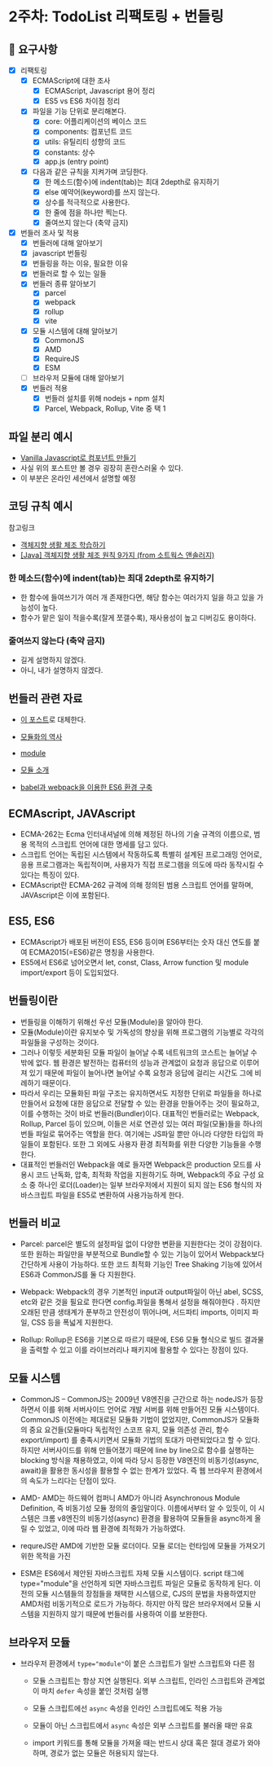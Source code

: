 # 2주차: TodoList 리팩토링 + 번들링

## 📣 요구사항

- [x] 리팩토링
  - [x] ECMAScript에 대한 조사
    - [x] ECMAScript, Javascript 용어 정리
    - [x] ES5 vs ES6 차이점 정리
  - [X] 파일을 기능 단위로 분리해본다.
    - [X] core: 어플리케이션의 베이스 코드
    - [X] components: 컴포넌트 코드
    - [x] utils: 유틸리티 성향의 코드
    - [X] constants: 상수
    - [x] app.js (entry point)
  - [x] 다음과 같은 규칙을 지켜가며 코딩한다.
    - [x] 한 메소드(함수)에 indent(tab)는 최대 2depth로 유지하기
    - [x] else 예약어(keyword)를 쓰지 않는다.
    - [x] 상수를 적극적으로 사용한다.
    - [x] 한 줄에 점을 하나만 찍는다.
    - [x] 줄여쓰지 않는다 (축약 금지)
- [x] 번들러 조사 및 적용
  - [x] 번들러에 대해 알아보기
  - [x] javascript 번들링
  - [x] 번들링을 하는 이유, 필요한 이유
  - [x] 번들러로 할 수 있는 일들
  - [x] 번들러 종류 알아보기
    - [x] parcel
    - [x] webpack
    - [x] rollup
    - [x] vite
  - [x] 모듈 시스템에 대해 알아보기
    - [x] CommonJS
    - [x] AMD
    - [x] RequireJS
    - [x] ESM
  - [ ] 브라우저 모듈에 대해 알아보기
  - [x] 번들러 적용
    - [x] 번들러 설치를 위해 nodejs + npm 설치
    - [x] Parcel, Webpack, Rollup, Vite 중 택 1

## 파일 분리 예시


- [Vanilla Javascript로 컴포넌트 만들기](https://junilhwang.github.io/TIL/Javascript/Design/Vanilla-JS-Component/)
- 사실 위의 포스트만 볼 경우 굉장히 혼란스러울 수 있다.
- 이 부분은 온라인 세션에서 설명할 예정

## 코딩 규칙 예시

참고링크
- [객체지향 생활 체조 학습하기](https://7942yongdae.tistory.com/8)
- [[Java] 객체지향 생활 체조 원칙 9가지 (from 소트웍스 앤솔러지)](https://jamie95.tistory.com/99)

### 한 메소드(함수)에 indent(tab)는 최대 2depth로 유지하기

- 한 함수에 들여쓰기가 여러 개 존재한다면, 해당 함수는 여러가지 일을 하고 있을 가능성이 높다.
- 함수가 맡은 일이 적을수록(잘게 쪼갤수록), 재사용성이 높고 디버깅도 용이하다.



### 줄여쓰지 않는다 (축약 금지)

- 길게 설명하지 않겠다.
- 아니, 내가 설명하지 않겠다.

## 번들러 관련 자료

- [이 포스트](https://velog.io/@mowinckel/%EB%88%84%EA%B0%80-%EC%9D%B4%EB%A6%84%EC%9D%84-%ED%95%A8%EB%B6%80%EB%A1%9C-%EC%A7%93%EB%8A%94%EA%B0%80)로 대체한다. 

- [모듈화의 역사](https://medium.com/@chullino/%EC%9B%B9%ED%8C%A9-3-4-js%EB%AA%A8%EB%93%88%ED%99%94-%EC%97%AD%EC%82%AC-%EB%8F%8C%EC%95%84%EB%B3%B4%EA%B8%B0-1-9df997f82002)
- [module](https://gitlab.com/siots-study/topics/-/wikis/module)
- [모듈 소개](https://ko.javascript.info/modules-intro)
- [babel과 webpack을 이용한 ES6 환경 구축](https://poiemaweb.com/es6-babel-webpack-1)


## ECMAscript, JAVAscript

- ECMA-262는 Ecma 인터내셔널에 의해 제정된 하나의 기술 규격의 이름으로, 범용 목적의 스크립트 언어에 대한 명세를 담고 있다.
- 스크립트 언어는 독립된 시스템에서 작동하도록 특별히 설계된 프로그래밍 언어로, 응용 프로그램과는 독립적이며, 사용자가 직접 프로그램을 의도에 따라 동작시킬 수 있다는 특징이 있다.
- ECMAscript란 ECMA-262 규격에 의해 정의된 범용 스크립트 언어를 말하며, JAVAscript은 이에 포함된다.

## ES5, ES6

- ECMAscript가 배포된 버전이 ES5, ES6 등이며 ES6부터는 숫자 대신 연도를 붙여 ECMA2015(=ES6)같은 명칭을 사용한다.
- ES5에서 ES6로 넘어오면서 let, const, Class, Arrow function 및 module import/export 등이 도입되었다.

## 번들링이란

- 번들링을 이해하기 위해선 우선 모듈(Module)을 알아야 한다.
- 모듈(Module)이란 유지보수 및 가독성의 향상을 위해 프로그램의 기능별로 각각의 파일들을 구성하는 것이다.
- 그러나 이렇듯 세분화된 모듈 파일이 늘어날 수록 네트워크의 코스트는 늘어날 수 밖에 없다. 웹 환경은 발전하는 컴퓨터의 성능과 관계없이 요청과 응답으로 이루어져 있기 때문에 파일이 늘어나면 늘어날 수록 요청과 응답에 걸리는 시간도 그에 비례하기 때문이다.
- 따라서 우리는 모듈화된 파일 구조는 유지하면서도 지정한 단위로 파일들을 하나로 만들어서 요청에 대한 응답으로 전달할 수 있는 환경을 만들어주는 것이 필요하고, 이를 수행하는 것이 바로 번들러(Bundler)이다. 대표적인 번들러로는 Webpack, Rollup, Parcel 등이 있으며, 이들은 서로 연관성 있는 여러 파일(모듈)들을 하나의 번들 파일로 묶어주는 역할을 한다. 여기에는 JS파일 뿐만 아니라 다양한 타입의 파일들이 포함된다. 또한 그 외에도 사용자 환경 최적화를 위한 다양한 기능들을 수행한다.
- 대표적인 번들러인 Webpack을 예로 들자면 Webpack은 production 모드를 사용시 코드 난독화, 압축, 최적화 작업을 지원하기도 하며, Webpack의 주요 구성 요소 중 하나인 로더(Loader)는 일부 브라우저에서 지원이 되지 않는 ES6 형식의 자바스크립트 파일을 ES5로 변환하여 사용가능하게 한다.

## 번들러 비교

- Parcel: parcel은 별도의 설정파일 없이 다양한 변환을 지원한다는 것이 강점이다. 또한 원하는 파일만을 부분적으로 Bundle할 수 있는 기능이 있어서 Webpack보다 간단하게 사용이 가능하다. 또한 코드 최적화 기능인 Tree Shaking 기능에 있어서 ES6과 CommonJS를 둘 다 지원한다.

- Webpack: Webpack의 경우 기본적인 input과 output파일이 아닌 abel, SCSS, etc와 같은 것을 필요로 한다면 config.파일을 통해서 설정을 해줘야한다 . 하지만 오래된 만큼 생태계가 푼부하고 안전성이 뛰어나며, 서드파티 imports, 이미지 파일, CSS 등을 폭넓게 지원한다.

- Rollup: Rollup은 ES6을 기본으로 따르기 때문에, ES6 모듈 형식으로 빌드 결과물을 출력할 수 있고 이를 라이브러리나 패키지에 활용할 수 있다는 장점이 있다.

## 모듈 시스템

- CommonJS – CommonJS는 2009년 V8엔진을 근간으로 하는 nodeJS가 등장하면서 이를 위해 서버사이드 언어로 개발 서버를 위해 만들어진 모듈 시스템이다. CommonJS 이전에는 제대로된 모듈화 기법이 없었지만, CommonJS가 모듈화의 중요 요건들(모듈마다 독립적인 스코프 유지, 모듈 의존성 관리, 함수 export/import) 를 충족시키면서 모듈화 기법의 토대가 마련되었다고 할 수 있다. 하지만 서버사이드를 위해 만들어졌기 때문에 line by line으로 함수를 실행하는 blocking 방식을 채용하였고, 이에 따라 당시 등장한 V8엔진의 비동기성(async, await)을 활용한 동시성을 활용할 수 없는 한계가 있었다. 즉 웹 브라우저 환경에서의 속도가 느리다는 단점이 있다.

- AMD- AMD는 하드웨어 컴퍼니 AMD가 아니라 Asynchronous Module Definition, 즉 비동기성 모듈 정의의 줄임말이다. 이름에서부터 알 수 있듯이, 이 시스템은 크롬 v8엔진의 비동기성(async) 환경을 활용하여 모듈들을 async하게 올릴 수 있었고, 이에 따라 웹 환경에 최적화가 가능하였다.

- requreJS란 AMD에 기반한 모듈 로더이다. 모듈 로더는 런타임에 모듈을 가져오기 위한 목적을 가진

- ESM은 ES6에서 제안된 자바스크립트 자체 모듈 시스템이다. script 태그에 type="module"을 선언하게 되면 자바스크립트 파일은 모듈로 동작하게 된다. 이전의 모듈 시스템들의 장점들을 채택한 시스템으로, CJS의 문법을 차용하였지만 AMD처럼 비동기적으로 로드가 가능하다. 하지만 아직 많은 브라우저에서 모듈 시스템을 지원하지 않기 때문에 번들러를 사용하여 이를 보완한다.

## 브라우저 모듈

- 브라우저 환경에서 `type="module"`이 붙은 스크립트가 일반 스크립트와 다른 점

  - 모듈 스크립트는 항상 지연 실행된다. 외부 스크립트, 인라인 스크립트와 관계없이 마치 `defer` 속성을 붙인 것처럼 실행

  - 모듈 스크립트에선 `async` 속성을 인라인 스크립트에도 적용 가능

  - 모듈이 아닌 스크립트에서 `async` 속성은 외부 스크립트를 불러올 때만 유효

  - import 키워드를 통해 모듈을 가져올 때는 반드시 상대 혹은 절대 경로가 와야 하며, 경로가 없는 모듈은 허용되지 않는다.

